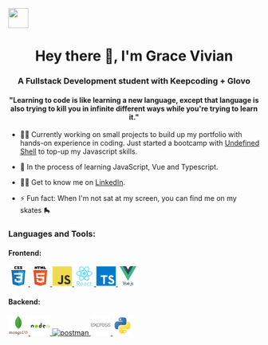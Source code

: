 <img src="https://media.giphy.com/media/v1.Y2lkPTc5MGI3NjExYzA3NWE3MzJkMjg1NTRmYjJlOGNmMzJmMzM5NjVmZjA2Yjk0ZWUwMyZjdD1n/uB86ZyWQsnFSGYe2sA/giphy.gif" width="40" height="40" align="center" />
<h1 align="center">Hey there 👋, I'm Grace Vivian</h1>
<h3 align="center">A Fullstack Development student with Keepcoding + Glovo</h3>
<h4 align="center">"Learning to code is like learning a new language, except that language is also trying to kill you in infinite different ways while you're trying to learn it."</h4>


- 👩‍💻 Currently working on small projects to build up my portfolio with hands-on experience in coding. Just started a bootcamp with [Undefined Shell](https://undefined.sh/) to top-up my Javascript skills.

- 🌱 In the process of learning JavaScript, Vue and Typescript.

- 🙋‍♀️ Get to know me on [LinkedIn](https://www.linkedin.com/in/grace-vivian/).

- ⚡ Fun fact: When I'm not sat at my screen, you can find me on my skates 🛼

<h3 align="left">Languages and Tools:</h3>
<h4 align="left">Frontend:</h4>
<p align="left"> 
<a href="https://www.w3schools.com/css/" target="_blank" rel="noreferrer"> <img src="https://raw.githubusercontent.com/devicons/devicon/master/icons/css3/css3-original-wordmark.svg" alt="css3" width="40" height="40"/> </a> <a href="https://www.w3.org/html/" target="_blank" rel="noreferrer"> <img src="https://raw.githubusercontent.com/devicons/devicon/master/icons/html5/html5-original-wordmark.svg" alt="html5" width="40" height="40"/> </a> <a href="https://developer.mozilla.org/en-US/docs/Web/JavaScript" target="_blank" rel="noreferrer"> <img src="https://raw.githubusercontent.com/devicons/devicon/master/icons/javascript/javascript-original.svg" alt="javascript" width="40" height="40"/> </a> <a href="https://reactjs.org/" target="_blank" rel="noreferrer"> <img src="https://raw.githubusercontent.com/devicons/devicon/master/icons/react/react-original-wordmark.svg" alt="react" width="40" height="40"/> </a> <a href="https://www.typescriptlang.org/" target="_blank" rel="noreferrer"> <img src="https://raw.githubusercontent.com/devicons/devicon/master/icons/typescript/typescript-original.svg" alt="typescript" width="40" height="40"/> </a> <a href="https://vuejs.org/" target="_blank" rel="noreferrer"> <img src="https://raw.githubusercontent.com/devicons/devicon/master/icons/vuejs/vuejs-original-wordmark.svg" alt="vuejs" width="40" height="40"/> </a> </p>

<h4 align="left">Backend:</h4>
<p align="left">
<a href="https://www.mongodb.com/" target="_blank" rel="noreferrer"> <img src="https://raw.githubusercontent.com/devicons/devicon/master/icons/mongodb/mongodb-original-wordmark.svg" alt="mongodb" width="40" height="40"/> </a> <a href="https://nodejs.org" target="_blank" rel="noreferrer"> <img src="https://raw.githubusercontent.com/devicons/devicon/master/icons/nodejs/nodejs-original-wordmark.svg" alt="nodejs" width="40" height="40"/> </a> <a href="https://postman.com" target="_blank" rel="noreferrer"> <img src="https://www.vectorlogo.zone/logos/getpostman/getpostman-icon.svg" alt="postman" width="40" height="40"/> </a> <a href="https://expressjs.com" target="_blank" rel="noreferrer"> <img src="https://raw.githubusercontent.com/devicons/devicon/master/icons/express/express-original-wordmark.svg" alt="express" width="40" height="40"/> </a> <a href="https://www.python.org" target="_blank" rel="noreferrer"> <img src="https://raw.githubusercontent.com/devicons/devicon/master/icons/python/python-original.svg" alt="python" width="40" height="40"/> </a> </p>

